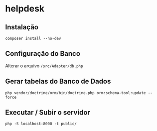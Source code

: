 # helpdesk

## Instalação
`composer install --no-dev`

## Configuração do Banco
Alterar o arquivo `/src/Adapter/db.php`

## Gerar tabelas do Banco de Dados
`php vendor/doctrine/orm/bin/doctrine.php orm:schema-tool:update --force`

## Executar / Subir o servidor
`php -S localhost:8000 -t public/`